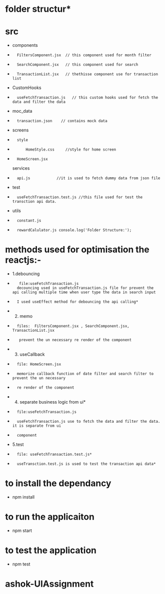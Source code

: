 
# folder structur*

# src
*   components
*       FiltersComponent.jsx  // this component used for month filter
*       SearchComponent.jsx   // this component used for search
*       TransactionList.jsx   // thethisse component use for transaction list

*   CustomHooks
*       useFetchTransaction.js   // this custom hooks used for fetch the data and filter the data

*   moc_data
*       transaction.json    // contains mock data

*   screens
*       style
*           HomeStyle.css     //style for home screen

*       HomeScreen.jsx
    services
*       api.js            //it is used to fetch dummy data from json file
*   test
*       useFetchTransaction.test.js //this file used for test the transction api data.
*   utils
*       constant.js
*       rewardCalulator.js console.log('Folder Structure:');



# methods used for optimisation the reactjs:-

*   1.debouncing
*        file:useFetchTransaction.js
        decouncing used in useFetchTransaction.js file for prevent the api calling multiple time when user type the data in search input
*       I used useEffect method for debouncing the api calling*
*   2. memo
*       files:  FiltersComponent.jsx , SearchComponent.jsx, TransactionList.jsx
*        prevent the un necessary re render of the component

*   3. useCallback
*       file: HomeScreen.jsx
*       memorize callback function of date filter and search filter to prevent the un necessary 
*       re render of the component

*   4. separate business logic from ui*
*       file:useFetchTransaction.js 
*       useFetchTransaction.js use to fetch the data and filter the data. it is separate from ui 
*       component

*   5.test
*       file: useFetchTransaction.test.js*
*       useTransction.test.js is used to test the transaction api data*


# to install the dependancy
*   npm install
# to run the applicaiton 
*   npm start
# to test the application
*   npm test


# ashok-UIAssignment
